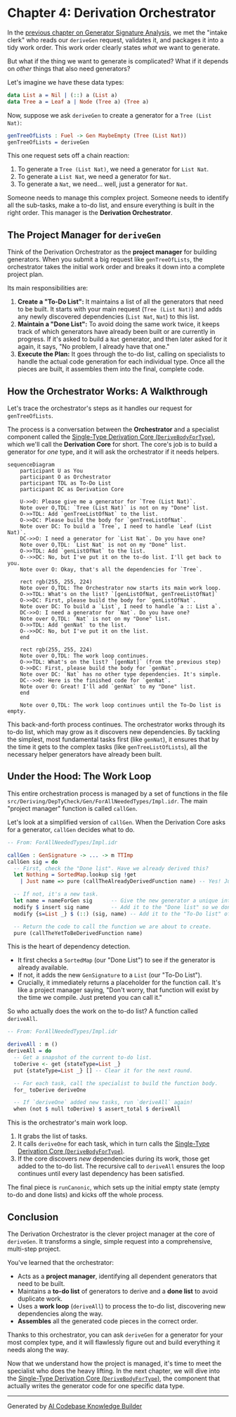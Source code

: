 # Chapter 4: Derivation Orchestrator

In the [previous chapter on Generator Signature Analysis](03_generator_signature_analysis_.md), we met the "intake clerk" who reads our `deriveGen` request, validates it, and packages it into a tidy work order. This work order clearly states *what* we want to generate.

But what if the thing we want to generate is complicated? What if it depends on *other* things that also need generators?

Let's imagine we have these data types:

```idris
data List a = Nil | (::) a (List a)
data Tree a = Leaf a | Node (Tree a) (Tree a)
```

Now, suppose we ask `deriveGen` to create a generator for a `Tree (List Nat)`:

```idris
genTreeOfLists : Fuel -> Gen MaybeEmpty (Tree (List Nat))
genTreeOfLists = deriveGen
```

This one request sets off a chain reaction:
1.  To generate a `Tree (List Nat)`, we need a generator for `List Nat`.
2.  To generate a `List Nat`, we need a generator for `Nat`.
3.  To generate a `Nat`, we need... well, just a generator for `Nat`.

Someone needs to manage this complex project. Someone needs to identify all the sub-tasks, make a to-do list, and ensure everything is built in the right order. This manager is the **Derivation Orchestrator**.

## The Project Manager for `deriveGen`

Think of the Derivation Orchestrator as the **project manager** for building generators. When you submit a big request like `genTreeOfLists`, the orchestrator takes the initial work order and breaks it down into a complete project plan.

Its main responsibilities are:
1.  **Create a "To-Do List":** It maintains a list of all the generators that need to be built. It starts with your main request (`Tree (List Nat)`) and adds any newly discovered dependencies (`List Nat`, `Nat`) to this list.
2.  **Maintain a "Done List":** To avoid doing the same work twice, it keeps track of which generators have already been built or are currently in progress. If it's asked to build a `Nat` generator, and then later asked for it again, it says, "No problem, I already have that one."
3.  **Execute the Plan:** It goes through the to-do list, calling on specialists to handle the actual code generation for each individual type. Once all the pieces are built, it assembles them into the final, complete code.

## How the Orchestrator Works: A Walkthrough

Let's trace the orchestrator's steps as it handles our request for `genTreeOfLists`.

The process is a conversation between the **Orchestrator** and a specialist component called the [Single-Type Derivation Core (`DeriveBodyForType`)](05_single_type_derivation_core___derivebodyfortype___.md), which we'll call the **Derivation Core** for short. The core's job is to build a generator for *one* type, and it will ask the orchestrator if it needs helpers.

```mermaid
sequenceDiagram
    participant U as You
    participant O as Orchestrator
    participant TDL as To-Do List
    participant DC as Derivation Core

    U->>O: Please give me a generator for `Tree (List Nat)`.
    Note over O,TDL: `Tree (List Nat)` is not on my "Done" list.
    O->>TDL: Add `genTreeListOfNat` to the list.
    O->>DC: Please build the body for `genTreeListOfNat`.
    Note over DC: To build a `Tree`, I need to handle `Leaf (List Nat)`.
    DC->>O: I need a generator for `List Nat`. Do you have one?
    Note over O,TDL: `List Nat` is not on my "Done" list.
    O->>TDL: Add `genListOfNat` to the list.
    O-->>DC: No, but I've put it on the to-do list. I'll get back to you.
    Note over O: Okay, that's all the dependencies for `Tree`.

    rect rgb(255, 255, 224)
    Note over O,TDL: The Orchestrator now starts its main work loop.
    O->>TDL: What's on the list? `[genListOfNat, genTreeListOfNat]`
    O->>DC: First, please build the body for `genListOfNat`.
    Note over DC: To build a `List`, I need to handle `a :: List a`.
    DC->>O: I need a generator for `Nat`. Do you have one?
    Note over O,TDL: `Nat` is not on my "Done" list.
    O->>TDL: Add `genNat` to the list.
    O-->>DC: No, but I've put it on the list.
    end
    
    rect rgb(255, 255, 224)
    Note over O,TDL: The work loop continues.
    O->>TDL: What's on the list? `[genNat]` (from the previous step)
    O->>DC: First, please build the body for `genNat`.
    Note over DC: `Nat` has no other type dependencies. It's simple.
    DC-->>O: Here is the finished code for `genNat`.
    Note over O: Great! I'll add `genNat` to my "Done" list.
    end

    Note over O,TDL: The work loop continues until the To-Do list is empty.
```
This back-and-forth process continues. The orchestrator works through its to-do list, which may grow as it discovers new dependencies. By tackling the simplest, most fundamental tasks first (like `genNat`), it ensures that by the time it gets to the complex tasks (like `genTreeListOfLists`), all the necessary helper generators have already been built.

## Under the Hood: The Work Loop

This entire orchestration process is managed by a set of functions in the file `src/Deriving/DepTyCheck/Gen/ForAllNeededTypes/Impl.idr`. The main "project manager" function is called `callGen`.

Let's look at a simplified version of `callGen`. When the Derivation Core asks for a generator, `callGen` decides what to do.

```idris
-- From: ForAllNeededTypes/Impl.idr

callGen : GenSignature -> ... -> m TTImp
callGen sig = do
  -- First, check the "Done list". Have we already derived this?
  let Nothing = SortedMap.lookup sig !get
    | Just name => pure (callTheAlreadyDerivedFunction name) -- Yes! Just use it.

  -- If not, it's a new task.
  let name = nameForGen sig      -- Give the new generator a unique internal name.
  modify $ insert sig name       -- Add it to the "Done list" so we don't repeat this.
  modify {s=List _} $ (::) (sig, name) -- Add it to the "To-Do list" of work.

  -- Return the code to call the function we are about to create.
  pure (callTheYetToBeDerivedFunction name)
```
This is the heart of dependency detection.
*   It first checks a `SortedMap` (our "Done List") to see if the generator is already available.
*   If not, it adds the new `GenSignature` to a `List` (our "To-Do List").
*   Crucially, it immediately returns a placeholder for the function call. It's like a project manager saying, "Don't worry, that function will exist by the time we compile. Just pretend you can call it."

So who actually does the work on the to-do list? A function called `deriveAll`.

```idris
-- From: ForAllNeededTypes/Impl.idr

deriveAll : m ()
deriveAll = do
  -- Get a snapshot of the current to-do list.
  toDerive <- get {stateType=List _}
  put {stateType=List _} [] -- Clear it for the next round.

  -- For each task, call the specialist to build the function body.
  for_ toDerive deriveOne

  -- If `deriveOne` added new tasks, run `deriveAll` again!
  when (not $ null toDerive) $ assert_total $ deriveAll
```
This is the orchestrator's main work loop.
1.  It grabs the list of tasks.
2.  It calls `deriveOne` for each task, which in turn calls the [Single-Type Derivation Core (`DeriveBodyForType`)](05_single_type_derivation_core___derivebodyfortype___.md).
3.  If the core discovers *new* dependencies during its work, those get added to the to-do list. The recursive call to `deriveAll` ensures the loop continues until every last dependency has been satisfied.

The final piece is `runCanonic`, which sets up the initial empty state (empty to-do and done lists) and kicks off the whole process.

## Conclusion

The Derivation Orchestrator is the clever project manager at the core of `deriveGen`. It transforms a single, simple request into a comprehensive, multi-step project.

You've learned that the orchestrator:
*   Acts as a **project manager**, identifying all dependent generators that need to be built.
*   Maintains a **to-do list** of generators to derive and a **done list** to avoid duplicate work.
*   Uses a **work loop** (`deriveAll`) to process the to-do list, discovering new dependencies along the way.
*   **Assembles** all the generated code pieces in the correct order.

Thanks to this orchestrator, you can ask `deriveGen` for a generator for your most complex type, and it will flawlessly figure out and build everything it needs along the way.

Now that we understand how the project is managed, it's time to meet the specialist who does the heavy lifting. In the next chapter, we will dive into the [Single-Type Derivation Core (`DeriveBodyForType`)](05_single_type_derivation_core___derivebodyfortype___.md), the component that actually writes the generator code for one specific data type.

---

Generated by [AI Codebase Knowledge Builder](https://github.com/The-Pocket/Tutorial-Codebase-Knowledge)